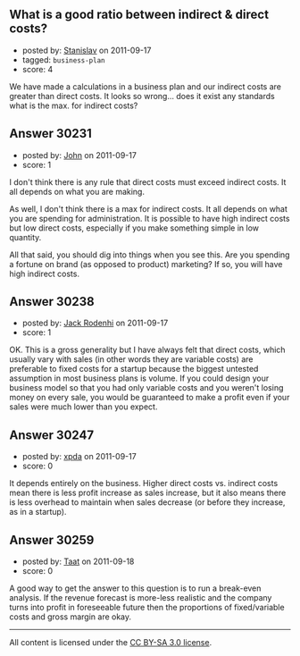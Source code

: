 ## What is a good ratio between indirect & direct costs?

- posted by: [Stanislav](https://stackexchange.com/users/-1/13381-stanislav) on 2011-09-17
- tagged: `business-plan`
- score: 4

We have made a calculations in a business plan and our indirect costs are greater than direct costs. It looks so wrong... does it exist any standards what is the max. for indirect costs?


## Answer 30231

- posted by: [John](https://stackexchange.com/users/-1/13157-john) on 2011-09-17
- score: 1

I don't think there is any rule that direct costs must exceed indirect costs. It all depends on what you are making.

As well, I don't think there is a max for indirect costs. It all depends on what you are spending for administration. It is possible to have high indirect costs but low direct costs, especially if you make something simple in low quantity.

All that said, you should dig into things when you see this. Are you spending a fortune on brand (as opposed to product) marketing? If so, you will have high indirect costs.


## Answer 30238

- posted by: [Jack Rodenhi](https://stackexchange.com/users/-1/1839-jack-rodenhi) on 2011-09-17
- score: 1

OK. This is a gross generality but I have always felt that direct costs, which usually vary with sales (in other words they are variable costs) are preferable to fixed costs for a startup because the biggest untested assumption in most business plans is volume. If you could design your business model so that you had only variable costs and you weren't losing money on every sale, you would be guaranteed to make a profit even if your sales were much lower than you expect. 


## Answer 30247

- posted by: [xpda](https://stackexchange.com/users/-1/13101-xpda) on 2011-09-17
- score: 0

It depends entirely on the business. Higher direct costs vs. indirect costs mean there is less profit increase as sales increase, but it also means there is less overhead to maintain when sales decrease (or before they increase, as in a startup).


## Answer 30259

- posted by: [Taat](https://stackexchange.com/users/-1/5659-taat) on 2011-09-18
- score: 0

A good way to get the answer to this question is to run a break-even analysis. If the revenue forecast is more-less realistic and the company turns into profit in foreseeable future then the proportions of fixed/variable costs and gross margin are okay.



---

All content is licensed under the [CC BY-SA 3.0 license](https://creativecommons.org/licenses/by-sa/3.0/).
